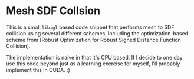 # Mesh SDF Collsion

This is a small `libigl` based code snippet that performs mesh to SDF collision
using several different schemes, including the optimization-based scheme from
[Robust Optimization for Robust Signed Distance Function Collision].

The implementation is naive in that it's CPU based. If I decide to one day use this code
beyond just as a learning exercise for myself, I'll probably implement this in CUDA. :)

